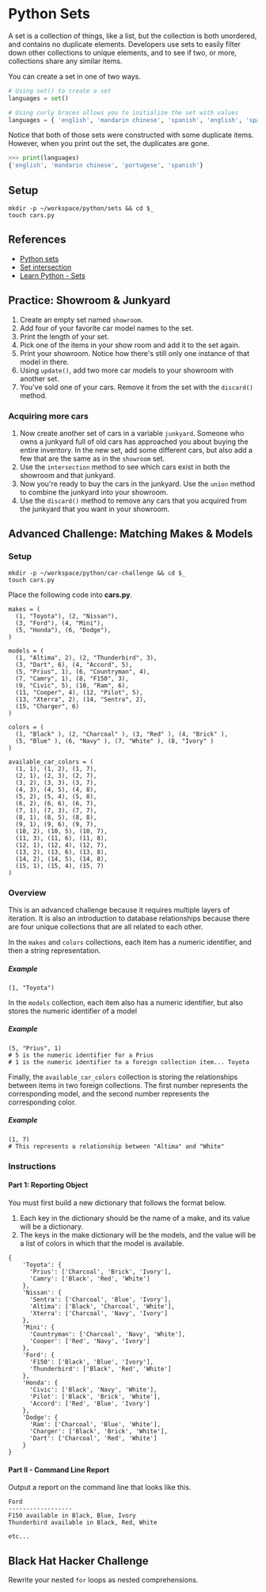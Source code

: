 # Python Sets

A set is a collection of things, like a list, but the collection is both unordered, and contains no duplicate elements. Developers use sets to easily filter down other collections to unique elements, and to see if two, or more, collections share any similar items.

You can create a set in one of two ways.

```py
# Using set() to create a set
languages = set()

# Using curly braces allows you to initialize the set with values
languages = { 'english', 'mandarin chinese', 'spanish', 'english', 'spanish', 'portugese' }
```

Notice that both of those sets were constructed with some duplicate items. However, when you print out the set, the duplicates are gone.

```py
>>> print(languages)
{'english', 'mandarin chinese', 'portugese', 'spanish'}
```

## Setup

```
mkdir -p ~/workspace/python/sets && cd $_
touch cars.py
```

## References

* [Python sets](https://docs.python.org/3.6/tutorial/datastructures.html#sets)
* [Set intersection](https://docs.python.org/3.6/library/stdtypes.html?highlight=intersection#set.intersection)
* [Learn Python - Sets](http://www.learnpython.org/en/Sets)

## Practice: Showroom & Junkyard

1. Create an empty set named `showroom`.
1. Add four of your favorite car model names to the set.
1. Print the length of your set.
1. Pick one of the items in your show room and add it to the set again.
1. Print your showroom. Notice how there's still only one instance of that model in there.
1. Using `update()`, add two more car models to your showroom with another set.
1. You've sold one of your cars. Remove it from the set with the `discard()` method.

### Acquiring more cars

1. Now create another set of cars in a variable `junkyard`. Someone who owns a junkyard full of old cars has approached you about buying the entire inventory. In the new set, add some different cars, but also add a few that are the same as in the `showroom` set.
1. Use the `intersection` method to see which cars exist in both the showroom and that junkyard.
1. Now you're ready to buy the cars in the junkyard. Use the `union` method to combine the junkyard into your showroom.
1. Use the `discard()` method to remove any cars that you acquired from the junkyard that you want in your showroom.

## Advanced Challenge: Matching Makes & Models

### Setup

```
mkdir -p ~/workspace/python/car-challenge && cd $_
touch cars.py
```

Place the following code into **cars.py**.

```
makes = (
  (1, "Toyota"), (2, "Nissan"),
  (3, "Ford"), (4, "Mini"),
  (5, "Honda"), (6, "Dodge"),
)

models = (
  (1, "Altima", 2), (2, "Thunderbird", 3),
  (3, "Dart", 6), (4, "Accord", 5),
  (5, "Prius", 1), (6, "Countryman", 4),
  (7, "Camry", 1), (8, "F150", 3),
  (9, "Civic", 5), (10, "Ram", 6),
  (11, "Cooper", 4), (12, "Pilot", 5),
  (13, "Xterra", 2), (14, "Sentra", 2),
  (15, "Charger", 6)
)

colors = (
  (1, "Black" ), (2, "Charcoal" ), (3, "Red" ), (4, "Brick" ),
  (5, "Blue" ), (6, "Navy" ), (7, "White" ), (8, "Ivory" )
)

available_car_colors = (
  (1, 1), (1, 2), (1, 7),
  (2, 1), (2, 3), (2, 7),
  (3, 2), (3, 3), (3, 7),
  (4, 3), (4, 5), (4, 8),
  (5, 2), (5, 4), (5, 8),
  (6, 2), (6, 6), (6, 7),
  (7, 1), (7, 3), (7, 7),
  (8, 1), (8, 5), (8, 8),
  (9, 1), (9, 6), (9, 7),
  (10, 2), (10, 5), (10, 7),
  (11, 3), (11, 6), (11, 8),
  (12, 1), (12, 4), (12, 7),
  (13, 2), (13, 6), (13, 8),
  (14, 2), (14, 5), (14, 8),
  (15, 1), (15, 4), (15, 7)
)
```

### Overview

This is an advanced challenge because it requires multiple layers of iteration. It is also an introduction to database relationships because there are four unique collections that are all related to each other.

In the `makes` and `colors` collections, each item has a numeric identifier, and then a string representation.

##### Example

```
(1, "Toyota")
```

In the `models` collection, each item also has a numeric identifier, but also stores the numeric identifier of a model

##### Example

```
(5, "Prius", 1)
# 5 is the numeric identifier for a Prius
# 1 is the numeric identifier to a foreign collection item... Toyota
```

Finally, the `available_car_colors` collection is storing the relationships between items in two foreign collections. The first number represents the corresponding model, and the second number represents the corresponding color.

##### Example
```
(1, 7)
# This represents a relationship between "Altima" and "White"
```

### Instructions

#### Part 1: Reporting Object

You must first build a new dictionary that follows the format below.

1. Each key in the dictionary should be the name of a make, and its value will be a dictionary.
1. The keys in the make dictionary will be the models, and the value will be a list of colors in which that the model is available.

```
{
    'Toyota': {
      'Prius': ['Charcoal', 'Brick', 'Ivory'],
      'Camry': ['Black', 'Red', 'White']
    },
    'Nissan': {
      'Sentra': ['Charcoal', 'Blue', 'Ivory'],
      'Altima': ['Black', 'Charcoal', 'White'],
      'Xterra': ['Charcoal', 'Navy', 'Ivory']
    },
    'Mini': {
      'Countryman': ['Charcoal', 'Navy', 'White'],
      'Cooper': ['Red', 'Navy', 'Ivory']
    },
    'Ford': {
      'F150': ['Black', 'Blue', 'Ivory'],
      'Thunderbird': ['Black', 'Red', 'White']
    },
    'Honda': {
      'Civic': ['Black', 'Navy', 'White'],
      'Pilot': ['Black', 'Brick', 'White'],
      'Accord': ['Red', 'Blue', 'Ivory']
    },
    'Dodge': {
      'Ram': ['Charcoal', 'Blue', 'White'],
      'Charger': ['Black', 'Brick', 'White'],
      'Dart': ['Charcoal', 'Red', 'White']
    }
}
```

#### Part II - Command Line Report

Output a report on the command line that looks like this.

```
Ford
------------------
F150 available in Black, Blue, Ivory
Thunderbird available in Black, Red, White

etc...
```

## Black Hat Hacker Challenge

Rewrite your nested `for` loops as nested comprehensions.